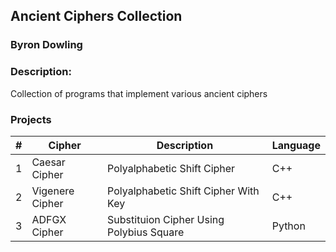 ## Ancient Ciphers Collection
### Byron Dowling
### Description:
Collection of programs that implement various ancient ciphers

### Projects

|   #   | Cipher          | Description                                | Language |
| :---: | --------------- | ------------------------------------------ | ---------|
|   1   | Caesar Cipher   | Polyalphabetic Shift Cipher                | C++      |
|   2   | Vigenere Cipher | Polyalphabetic Shift Cipher With Key       | C++      |
|   3   | ADFGX Cipher    | Substituion Cipher Using Polybius Square   | Python   |
